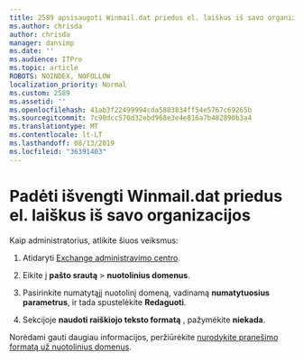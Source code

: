 ```yaml
---
title: 2589 apsisaugoti Winmail.dat priedus el. laiškus iš savo organizacijos
ms.author: chrisda
author: chrisda
manager: dansimp
ms.date: ''
ms.audience: ITPro
ms.topic: article
ROBOTS: NOINDEX, NOFOLLOW
localization_priority: Normal
ms.custom: 2589
ms.assetid: ''
ms.openlocfilehash: 41ab3f22499994cda5883834ff54e5767c69265b
ms.sourcegitcommit: 7c90dcc570d32ebd968e3e4e816a7b482890b3a4
ms.translationtype: MT
ms.contentlocale: lt-LT
ms.lasthandoff: 08/13/2019
ms.locfileid: "36391403"
---
```

# <a name="help-prevent-winmaildat-attachments-in-email-messages-from-your-organization"></a>Padėti išvengti Winmail.dat priedus el. laiškus iš savo organizacijos

Kaip administratorius, atlikite šiuos veiksmus:

1. Atidaryti [Exchange administravimo centro](https://outlook.office365.com/ecp/).

2. Eikite į **pašto srautą** > **nuotolinius domenus**.

3. Pasirinkite numatytąjį nuotolinį domeną, vadinamą **numatytuosius parametrus**, ir tada spustelėkite **Redaguoti**.

4. Sekcijoje **naudoti raiškiojo teksto formatą** , pažymėkite **niekada**.

Norėdami gauti daugiau informacijos, peržiūrėkite [nurodykite pranešimo formatą už nuotolinius domenus](https://docs.microsoft.com/Exchange/mail-flow-best-practices/remote-domains/remote-domains#specifying-message-format).

